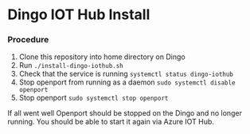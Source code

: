 # Dingo IOT Hub Install

### Procedure

1. Clone this repository into home directory on Dingo
2. Run `./install-dingo-iothub.sh`
3. Check that the service is running `systemctl status dingo-iothub`
4. Stop openport from running as a daemon `sudo systemctl disable openport`
5. Stop openport `sudo systemctl stop openport`

If all went well Openport should be stopped on the Dingo and no longer running. You should be able to start it again via Azure IOT Hub.
